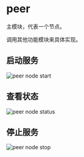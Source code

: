 # peer
主模块，代表一个节点。

调用其他功能模块来具体实现。


## 启动服务

![peer node start](images/node_start.png)

## 查看状态

![peer node status](images/node_status.png)

## 停止服务

![peer node stop](images/node_stop.png)
